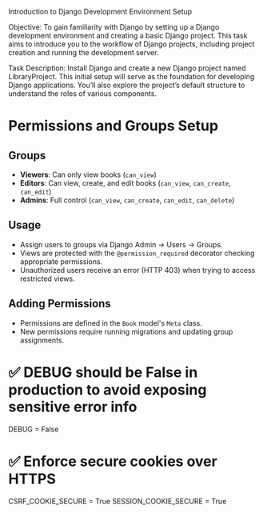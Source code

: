 Introduction to Django Development Environment Setup

Objective: To gain familiarity with Django by setting up a Django development environment and creating a basic Django project. This task aims to introduce you to the workflow of Django projects, including project creation and running the development server.

Task Description: Install Django and create a new Django project named LibraryProject. This initial setup will serve as the foundation for developing Django applications. You’ll also explore the project’s default structure to understand the roles of various components.

# Permissions and Groups Setup

## Groups

- **Viewers**: Can only view books (`can_view`)
- **Editors**: Can view, create, and edit books (`can_view`, `can_create`, `can_edit`)
- **Admins**: Full control (`can_view`, `can_create`, `can_edit`, `can_delete`)

## Usage

- Assign users to groups via Django Admin → Users → Groups.
- Views are protected with the `@permission_required` decorator checking appropriate permissions.
- Unauthorized users receive an error (HTTP 403) when trying to access restricted views.

## Adding Permissions

- Permissions are defined in the `Book` model's `Meta` class.
- New permissions require running migrations and updating group assignments.

# ✅ DEBUG should be False in production to avoid exposing sensitive error info

DEBUG = False

# ✅ Enforce secure cookies over HTTPS

CSRF_COOKIE_SECURE = True
SESSION_COOKIE_SECURE = True

